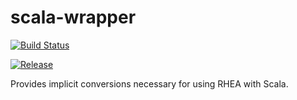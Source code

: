 # scala-wrapper

[![Build Status](https://travis-ci.org/rhea-flow/scala-wrapper.svg?style=flat-square)](https://travis-ci.org/rhea-flow/scala-wrapper)

[![Release](https://jitpack.io/v/rhea-flow/scala-wrapper.svg?style=flat-square)](https://jitpack.io/#rhea-flow/scala-wrapper)

Provides implicit conversions necessary for using RHEA with Scala.
